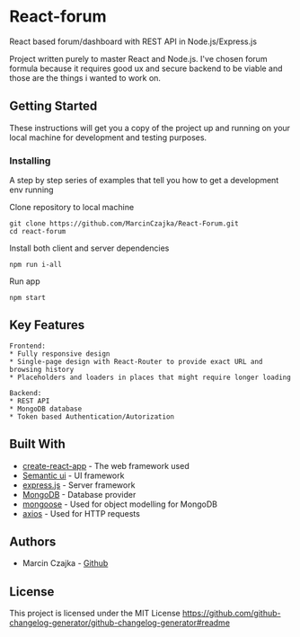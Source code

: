 # React-forum

React based forum/dashboard with REST API in Node.js/Express.js

Project written purely to master React and Node.js. I've chosen forum formula because it requires good ux
and secure backend to be viable and those are the things i wanted to work on.

## Getting Started

These instructions will get you a copy of the project up and running on your local machine for development and testing purposes.

### Installing

A step by step series of examples that tell you how to get a development env running

Clone repository to local machine

```
git clone https://github.com/MarcinCzajka/React-Forum.git
cd react-forum
```

Install both client and server dependencies

```
npm run i-all
```

Run app

```
npm start
```

## Key Features

```
Frontend:
* Fully responsive design
* Single-page design with React-Router to provide exact URL and browsing history
* Placeholders and loaders in places that might require longer loading
```
```
Backend:
* REST API
* MongoDB database
* Token based Authentication/Autorization
```

## Built With

* [create-react-app](https://github.com/facebook/create-react-app/) - The web framework used
* [Semantic ui](https://react.semantic-ui.com/) - UI framework
* [express.js](https://github.com/expressjs/express/) - Server framework
* [MongoDB](https://www.mongodb.com/) - Database provider
* [mongoose](https://github.com/Automattic/mongoose/) - Used for object modelling for MongoDB
* [axios](https://github.com/axios/axios/) - Used for HTTP requests

## Authors

* Marcin Czajka - [Github](https://github.com/MarcinCzajka)

## License

This project is licensed under the MIT License
https://github.com/github-changelog-generator/github-changelog-generator#readme